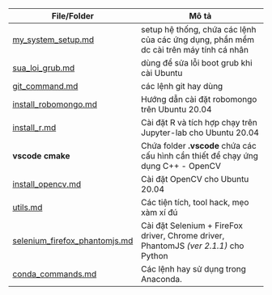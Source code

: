 |File/Folder|Mô tả|
|-|-|
|[my_system_setup.md](./my_system_setup.md)|setup hệ thống, chứa các lệnh của các ứng dụng, phần mềm dc cài trên máy tính cá nhân|
|[sua_loi_grub.md](./sua_loi_grub.md)|dùng để sửa lỗi boot grub khi cài Ubuntu|
|[git_command.md](./git_command.md)|các lệnh git hay dùng|
|[install_robomongo.md](./install_robomongo.md)|Hướng dẫn cài đặt robomongo trên Ubuntu 20.04|
|[install_r.md](./install_r.md)|Cài đặt R và tích hợp chạy trên Jupyter-lab cho Ubuntu 20.04|
|**vscode cmake**|Chứa folder **.vscode** chứa các cấu hình cần thiết để chạy ứng dụng C++ - OpenCV|
|[install_opencv.md](./install_opencv.md)| Cài đặt OpenCV cho Ubuntu 20.04|
|[utils.md](./utils.md)|Các tiện tích, tool hack, mẹo xàm xí đú|
|[selenium_firefox_phantomjs.md](./selenium_firefox_phantomjs.md)|Cài đặt Selenium + FireFox driver, Chrome driver, PhantomJS _(ver 2.1.1)_ cho Python|
|[conda_commands.md](./conda_commands.md)|Các lệnh hay sử dụng trong Anaconda.|